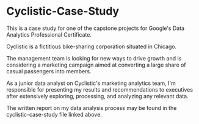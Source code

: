 # Cyclistic-Case-Study
This is a case study for one of the capstone projects for Google's Data Analytics Professional Certificate.

Cyclistic is a fictitious bike-sharing corporation situated in Chicago.

The management team is looking for new ways to drive growth and is considering a marketing campaign aimed at converting a large share of casual passengers into members.

As a junior data analyst on Cyclistic's marketing analytics team, I'm responsible for presenting my results and recommendations to executives after extensively exploring, processing, and analyzing any relevant data.

The written report on my data analysis process may be found in the cyclistic-case-study file linked above.

